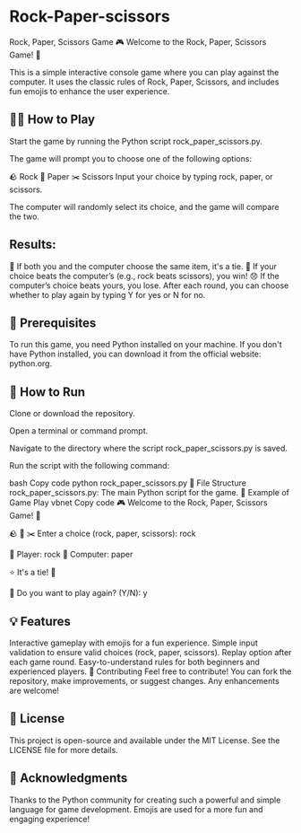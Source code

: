 # Rock-Paper-scissors

Rock, Paper, Scissors Game
🎮 Welcome to the Rock, Paper, Scissors Game! 🎉

This is a simple interactive console game where you can play against the computer. It uses the classic rules of Rock, Paper, Scissors, and includes fun emojis to enhance the user experience.

## 🧑‍💻 How to Play
Start the game by running the Python script rock_paper_scissors.py.

The game will prompt you to choose one of the following options:

🪨 Rock
📃 Paper
✂️ Scissors
Input your choice by typing rock, paper, or scissors.

The computer will randomly select its choice, and the game will compare the two.

## Results:

🎲 If both you and the computer choose the same item, it's a tie.
🎉 If your choice beats the computer’s (e.g., rock beats scissors), you win!
😞 If the computer’s choice beats yours, you lose.
After each round, you can choose whether to play again by typing Y for yes or N for no.

## 🔧 Prerequisites
To run this game, you need Python installed on your machine. If you don't have Python installed, you can download it from the official website: python.org.

## 🚀 How to Run
Clone or download the repository.

Open a terminal or command prompt.

Navigate to the directory where the script rock_paper_scissors.py is saved.

Run the script with the following command:

bash
Copy code
python rock_paper_scissors.py
📂 File Structure
rock_paper_scissors.py: The main Python script for the game.
📝 Example of Game Play
vbnet
Copy code
🎮 Welcome to the Rock, Paper, Scissors Game! 🎉

🪨 📃 ✂️ Enter a choice (rock, paper, scissors): rock

🧍 Player: rock
🤖 Computer: paper

⭐ It's a tie! 🎲

🔁 Do you want to play again? (Y/N): y

## 💡 Features
Interactive gameplay with emojis for a fun experience.
Simple input validation to ensure valid choices (rock, paper, scissors).
Replay option after each game round.
Easy-to-understand rules for both beginners and experienced players.
🤖 Contributing
Feel free to contribute! You can fork the repository, make improvements, or suggest changes. Any enhancements are welcome!

## 📜 License
This project is open-source and available under the MIT License. See the LICENSE file for more details.

## 👋 Acknowledgments
Thanks to the Python community for creating such a powerful and simple language for game development.
Emojis are used for a more fun and engaging experience!
